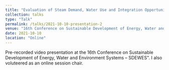 ```yaml
---
title: "Evaluation of Steam Demand, Water Use and Integration Opportunities in Brazilian Sugarcane Biorefineries"
collection: talks
type: "Talk"
permalink: /talks/2021-10-10-presentation-2
venue: "16th Conference on Sustainable Development of Energy, Water and Environment Systems – SDEWES"
date: 2021-10-10
location: "Online"
---
```


Pre-recorded video presentation at the 16th Conference on Sustainable Development of Energy, Water and Environment Systems – SDEWES". I also voluteered as an online session chair. 
